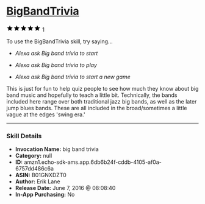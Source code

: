 # [BigBandTrivia](http://alexa.amazon.com/#skills/amzn1.echo-sdk-ams.app.6db6b24f-cddb-4105-af0a-6757dd486c6a)
![5 stars](../../images/ic_star_black_18dp_1x.png)![5 stars](../../images/ic_star_black_18dp_1x.png)![5 stars](../../images/ic_star_black_18dp_1x.png)![5 stars](../../images/ic_star_black_18dp_1x.png)![5 stars](../../images/ic_star_black_18dp_1x.png) 1

To use the BigBandTrivia skill, try saying...

* *Alexa ask Big band trivia to start*

* *Alexa ask Big band trivia to play*

* *Alexa ask Big band trivia to start a new game*

This is just for fun to help quiz people to see how much they know about big band music and hopefully to teach a little bit. Technically, the bands included here range over both traditional jazz big bands, as well as the later jump blues bands. These are all included in the broad/sometimes a little vague at the edges 'swing era.'

***

### Skill Details

* **Invocation Name:** big band trivia
* **Category:** null
* **ID:** amzn1.echo-sdk-ams.app.6db6b24f-cddb-4105-af0a-6757dd486c6a
* **ASIN:** B01GNXDZT0
* **Author:** Erik Lane
* **Release Date:** June 7, 2016 @ 08:08:40
* **In-App Purchasing:** No

